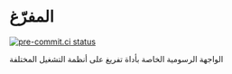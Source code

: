 # المفرّغ

[![pre-commit.ci status](https://results.pre-commit.ci/badge/github/ieasybooks/almufarrigh/main.svg)](https://results.pre-commit.ci/latest/github/ieasybooks/almufarrigh/main)

الواجهة الرسومية الخاصة بأداة تفريغ على أنظمة التشغيل المختلفة
